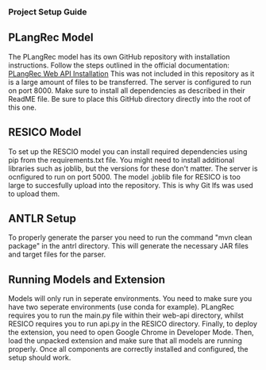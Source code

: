 ### Project Setup Guide

## PLangRec Model
The PLangRec model has its own GitHub repository with installation instructions. Follow the steps outlined in the official documentation: [PLangRec Web API Installation](https://github.com/ComputationalReflection/PLangRec/blob/main/web-api.md)
This was not included in this repository as it is a large amount of files to be transferred. The server is configured to run on port 8000. Make sure to install all dependencies as described in their ReadME file. Be sure to place this GitHub directory directly into the root of this one.

## RESICO Model
To set up the RESCIO model you can install required dependencies using pip from the requirements.txt file. You might need to install additional libraries such as joblib, but the versions for these don't matter. The server is ocnfigured to run on port 5000. The model .joblib file for RESICO is too large to succesfully upload into the repository. This is why Git lfs was used to upload them. 

## ANTLR Setup
To properly generate the parser you need to run the command "mvn clean package" in the antrl directory. This will generate the necessary JAR files and target files for the parser. 

## Running Models and Extension
Models will only run in seperate environments. You need to make sure you have two seperate environments (use conda for example). PLangRec requires you to run the main.py file within their web-api directory, whilst RESICO requires you to run api.py in the RESICO directory.
Finally, to deploy the extension, you need to open Google Chrome in Developer Mode. Then, load the unpacked extension and make sure that all models are running properly. Once all components are correctly installed and configured, the setup should work.
